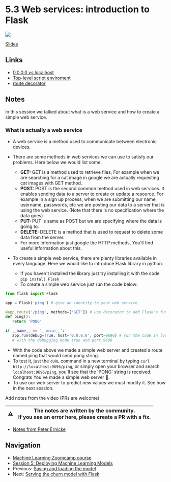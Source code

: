 # 5.3 Web services: introduction to Flask

<!-- markdownlint-disable MD033 -->
<!-- markdownlint-disable MD045 -->
<a href="https://www.youtube.com/watch?v=W7ubna1Rfv8&list=PL3MmuxUbc_hIhxl5Ji8t4O6lPAOpHaCLR"><img src="images/thumbnail-5-03.jpg"></a>

[Slides](https://www.slideshare.net/AlexeyGrigorev/ml-zoomcamp-5-model-deployment)

## Links

* [0.0.0.0 vs localhost](https://stackoverflow.com/a/20778887/861423)
* [Top-level script enviroment](https://docs.python.org/3.9/library/__main__.html)
* [route decorator](https://flask.palletsprojects.com/en/2.2.x/api/#flask.Flask.route)

## Notes

In this session we talked about what is a web service and how to create a simple web service.

### What is actually a web service

* A web service is a method used to communicate between electronic devices.
* There are some methods in web services we can use to satisfy our problems. Here below we would list some.
  * **GET:**  GET is a method used to retrieve files, For example when we are searching for a cat image in google we are actually requesting cat images with GET method.
  * **POST:** POST is the second common method used in web services. It enables sending data to a server to create or update a resource. For example in a sign up process, when we are submitting our name, username, passwords, etc we are posting our data to a server that is using the web service. (Note that there is no specification where the data goes)
  * **PUT:** PUT is same as POST but we are specifying where the data is going to.
  * **DELETE:** DELETE is a method that is used to request to delete some data from the server.
  * For more information just google the HTTP methods, You'll find useful information about this.

* To create a simple web service, there are plenty libraries available in every language. Here we would like to introduce Flask library in python.
  * If you haven't installed the library just try installing it with the code ```pip install Flask```
  * To create a simple web service just run the code below:

```python
from flask import Flask

app = Flask('ping') # give an identity to your web service

@app.route('/ping', methods=['GET']) # use decorator to add Flask's functionality to our function
def ping():
   return 'PONG'

if __name__ == '__main__':
   app.run(debug=True, host='0.0.0.0', port=9696) # run the code in local machine
   # with the debugging mode true and port 9696
```

* With the code above we made a simple web server and created a route named ping that would send pong string.
* To test it, just the `cURL` command in a new terminal by typing ```curl http://localhost:9696/ping```, or simply open your browser and search ```localhost:9696/ping```, you'll see that the 'PONG' string is received. Congrats You've made a simple web server 🥳.
* To use our web server to predict new values we must modify it. See how in the next session.

Add notes from the video (PRs are welcome)

|⚠️|The notes are written by the community.<br>If you see an error here, please create a PR with a fix.|
|---|---|

* [Notes from Peter Ernicke](https://knowmledge.com/2023/10/11/ml-zoomcamp-2023-deploying-machine-learning-models-part-3/)

## Navigation

* [Machine Learning Zoomcamp course](../)
* [Session 5: Deploying Machine Learning Models](./)
* Previous: [Saving and loading the model](02-pickle.md)
* Next: [Serving the churn model with Flask](04-flask-deployment.md)
